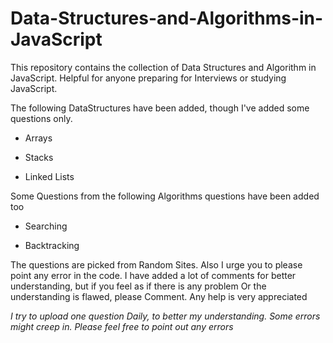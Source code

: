 # Data-Structures-and-Algorithms-in-JavaScript
This repository contains the collection of Data Structures and Algorithm in JavaScript.
Helpful for anyone preparing for Interviews or studying JavaScript. 


The following DataStructures have been added, though I've added some questions only.

- Arrays

- Stacks

- Linked Lists

Some Questions from the following Algorithms questions have been added too

- Searching

- Backtracking



The questions are picked from Random Sites. Also I urge you to please point any error in the code.
I have added a lot of comments for better understanding, but if you feel as if there is any problem
Or the understanding is flawed, please Comment. Any help is very appreciated


*I try to upload one question Daily, to better my understanding. Some errors might creep in.
Please feel free to point out any errors*
